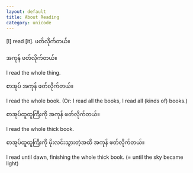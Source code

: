 ```yaml
---
layout: default
title: About Reading
category: unicode
---
```


<p>[I] read [it]. <span class='mm3'>ဖတ်လိုက်တယ်။</span></p>

<p class='hide-trigger'><span class='mm3'>အကုန် ဖတ်လိုက်တယ်။</span></p>
<p class='hide-this'>I read the whole thing.</p>

<p class='hide-trigger'><span class='mm3'>စာအုပ် အကုန် ဖတ်လိုက်တယ်။</span></p>
<p class='hide-this'>I read the whole book. (Or: I read all the books, I read all (kinds of) books.)</p>

<p class='hide-trigger'><span class='mm3'>စာအုပ်ထူထူကြီးကို အကုန် ဖတ်လိုက်တယ်။</span></p>
<p class='hide-this'>I read the whole thick book.</p>

<p class='hide-trigger'><span class='mm3'>စာအုပ်ထူထူကြီးကို မိုးလင်းသွားတဲ့အထိ အကုန် ဖတ်လိုက်တယ်။</span></p>
<p class='hide-this'>I read until dawn, finishing the whole thick book. (= until the sky became light)</p>

